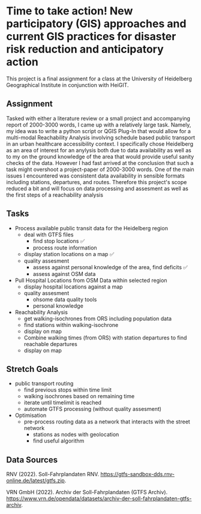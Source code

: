 # Time to take action! New participatory (GIS) approaches and current GIS practices for disaster risk reduction and anticipatory action
This project is a final assignment for a class at the University of Heidelberg Geographical Institute in conjunction with HeiGIT.

## Assignment
Tasked with either a literature review or a small project and accompanying report of 2000-3000 words, I came up with a relatively large task. Namely, my idea was to write a python script or QGIS Plug-In that would allow for a multi-modal Reachability Analysis involving schedule based public transport in an urban healthcare accessibility context. I specifically chose Heidelberg as an area of interest for an anylysis both due to data availability as well as to my on the ground knowledge of the area that would provide useful sanity checks of the data. However I had fast arrived at the conclusion that such a task might overshoot a project-paper of 2000-3000 words. One of the main issues I encountered was consistent data availability in sensible formats including stations, departures, and routes. Therefore this project's scope reduced a bit and will focus on data processing and assesment as well as the first steps of a reachability analysis

## Tasks
* Process available public transit data for the Heidelberg region
    + deal with GTFS files
        + find stop locations ✅
        + process route information
    + display station locations on a map ✅
    + quality assesment 
        - assess against personal knowledge of the area, find deficits ✅
        - assess against OSM data
* Pull Hospital Locations from OSM Data within selected region 
    + display hospital locations against a map
    + quality assesment
        - ohsome data quality tools
        - personal knowledge
* Reachability Analysis
    + get walking-isochrones from ORS including population data
    + find stations within walking-isochrone
    + display on map
    + Combine walking times (from ORS) with station departures to find reachable departures
    + display on map

## Stretch Goals
* public transport routing
    + find previous stops within time limit
    + walking isochrones based on remaining time
    + iterate until timelimit is reached
    + automate GTFS processing (without quality assesment)
* Optimisation
    + pre-process routing data as a network that interacts with the street network
        - stations as nodes with geolocation
        - find useful algorithm

## Data Sources
 RNV (2022). Soll-Fahrplandaten RNV. https://gtfs-sandbox-dds.rnv-online.de/latest/gtfs.zip.
 
 VRN GmbH (2022). Archiv der Soll-Fahrplandaten (GTFS Archiv). https://www.vrn.de/opendata/datasets/archiv-der-soll-fahrplandaten-gtfs-archiv.

